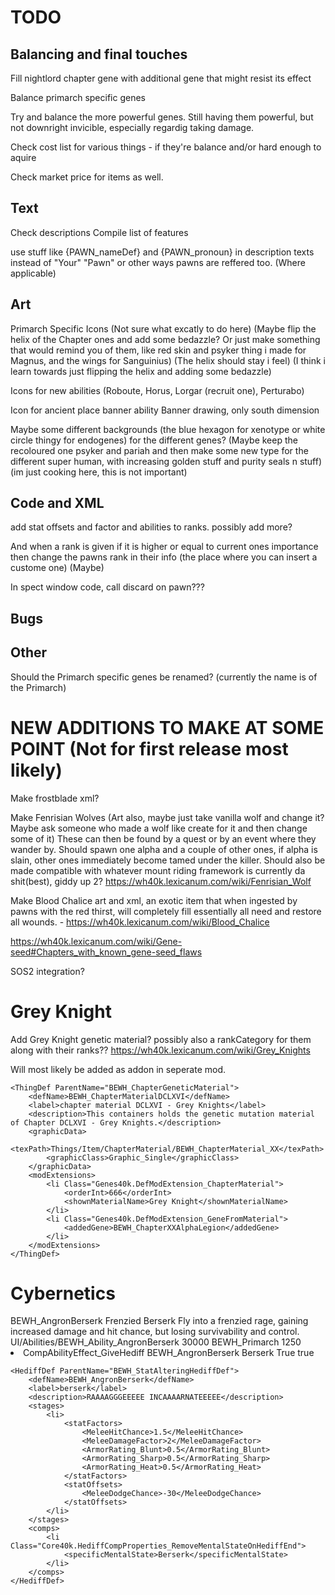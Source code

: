 # TODO

## Balancing and final touches
Fill nightlord chapter gene with additional gene that might resist its effect

Balance primarch specific genes

Try and balance the more powerful genes. Still having them powerful, but not downright invicible, especially regardig taking damage.

Check cost list for various things - if they're balance and/or hard enough to aquire

Check market price for items as well.

## Text
Check descriptions
Compile list of features

use stuff like {PAWN_nameDef} and {PAWN_pronoun} in description texts instead of "Your" "Pawn" or other ways pawns are reffered too. (Where applicable)

## Art

Primarch Specific Icons (Not sure what excatly to do here) (Maybe flip the helix of the Chapter ones and add some bedazzle? Or just make something that would remind you of them, like red skin and psyker thing i made for Magnus, and the wings for Sanguinius) (The helix should stay i feel) (I think i learn towards just flipping the helix and adding some bedazzle)

Icons for new abilities (Roboute, Horus, Lorgar (recruit one), Perturabo)

Icon for ancient place banner ability
Banner drawing, only south dimension

Maybe some different backgrounds (the blue hexagon for xenotype or white circle thingy for endogenes) for the different genes? (Maybe keep the recoloured one psyker and pariah and then make some new type for the different super human, with increasing golden stuff and purity seals n stuff) (im just cooking here, this is not important)

## Code and XML

add stat offsets and factor and abilities to ranks. possibly add more?



And when a rank is given if it is higher or equal to current ones importance then change the pawns rank in their info (the place where you can insert a custome one) (Maybe)

In spect window code, call discard on pawn???

## Bugs

## Other

Should the Primarch specific genes be renamed? (currently the name is of the Primarch)



# NEW ADDITIONS TO MAKE AT SOME POINT (Not for first release most likely)

Make frostblade xml?

Make Fenrisian Wolves (Art also, maybe just take vanilla wolf and change it? Maybe ask someone who made a wolf like create for it and then change some of it)
These can then be found by a quest or by an event where they wander by. 
Should spawn one alpha and a couple of other ones, if alpha is slain, other ones immediately become tamed under the killer. Should also be made compatible with whatever mount riding framework is currently da shit(best), giddy up 2?
https://wh40k.lexicanum.com/wiki/Fenrisian_Wolf 

Make Blood Chalice art and xml, an exotic item that when ingested by pawns with the red thirst, will completely fill essentially all need and restore all wounds. - https://wh40k.lexicanum.com/wiki/Blood_Chalice 


https://wh40k.lexicanum.com/wiki/Gene-seed#Chapters_with_known_gene-seed_flaws

SOS2 integration?




# Grey Knight

Add Grey Knight genetic material? possibly also a rankCategory for them along with their ranks?? https://wh40k.lexicanum.com/wiki/Grey_Knights

Will most likely be added as addon in seperate mod.

<!-- Chapter DCLXVI - Grey Knights-->
    <ThingDef ParentName="BEWH_ChapterGeneticMaterial">
        <defName>BEWH_ChapterMaterialDCLXVI</defName>
        <label>chapter material DCLXVI - Grey Knights</label>
        <description>This containers holds the genetic mutation material of Chapter DCLXVI - Grey Knights.</description>
        <graphicData>
            <texPath>Things/Item/ChapterMaterial/BEWH_ChapterMaterial_XX</texPath>
            <graphicClass>Graphic_Single</graphicClass>
        </graphicData>
        <modExtensions>
            <li Class="Genes40k.DefModExtension_ChapterMaterial">
                <orderInt>666</orderInt>
                <shownMaterialName>Grey Knight</shownMaterialName>
            </li>
            <li Class="Genes40k.DefModExtension_GeneFromMaterial">
                <addedGene>BEWH_ChapterXXAlphaLegion</addedGene>
            </li>
        </modExtensions>
    </ThingDef>

# Cybernetics

<!-- Angron: Frenzied Berserk -->  <!-- Should instead be transferred to butcher's nail implant (with reduced power on the hediff itself) -->
  <AbilityDef ParentName="BEWH_SelfTargetAbilities">
    <defName>BEWH_AngronBerserk</defName>
    <label>Frenzied Berserk</label>
    <description>Fly into a frenzied rage, gaining increased damage and hit chance, but losing survivability and control.</description>
    <iconPath>UI/Abilities/BEWH_Ability_AngronBerserk</iconPath>
    <cooldownTicksRange>30000</cooldownTicksRange>
    <category>BEWH_Primarch</category>
    <statBases>
      <Ability_Duration>1250</Ability_Duration>
    </statBases>
    <comps>
      <li Class="Core40k.CompProperties_AbilityGiveHediffAndMental">
        <compClass>CompAbilityEffect_GiveHediff</compClass>
        <hediffDef>BEWH_AngronBerserk</hediffDef>
        <mentalStateDef>Berserk</mentalStateDef>
        <onlyApplyToSelf>True</onlyApplyToSelf>
        <replaceExisting>true</replaceExisting>
      </li>
    </comps>
  </AbilityDef>

  <!-- Angron: Berserk -->
	<HediffDef ParentName="BEWH_StatAlteringHediffDef">
		<defName>BEWH_AngronBerserk</defName>
		<label>berserk</label>
		<description>RAAAAGGGEEEEE INCAAAARNATEEEEE</description>
		<stages>
			<li>
				<statFactors>
					<MeleeHitChance>1.5</MeleeHitChance>
					<MeleeDamageFactor>2</MeleeDamageFactor>
					<ArmorRating_Blunt>0.5</ArmorRating_Blunt>
					<ArmorRating_Sharp>0.5</ArmorRating_Sharp>
					<ArmorRating_Heat>0.5</ArmorRating_Heat>
				</statFactors>
				<statOffsets>
					<MeleeDodgeChance>-30</MeleeDodgeChance>
				</statOffsets>
			</li>
		</stages>
		<comps>
			<li Class="Core40k.HediffCompProperties_RemoveMentalStateOnHediffEnd">
				<specificMentalState>Berserk</specificMentalState>
			</li>
		</comps>
	</HediffDef>
